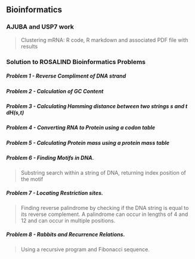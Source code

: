## Bioinformatics

### AJUBA and USP7 work
> Clustering mRNA: R code, R markdown and associated PDF file with results





### Solution to ROSALIND Bioinformatics Problems

##### Problem 1 - Reverse Compliment of DNA strand

##### Problem 2 - Calculation of GC Content

##### Problem 3 - Calculating Hamming distance between two strings s and t dH(s,t)

##### Problem 4 - Converting RNA to Protein using a codon table

##### Problem 5 - Calculating Protein mass using a protein mass table

##### Problem 6 - Finding Motifs in DNA. 
> Substring search within a string of DNA, returning index position of the motif

##### Problem 7 - Locating Restriction sites. 
> Finding reverse palindrome by checking if the DNA string is equal to its reverse complement. A palindrome can occur in lengths of 4 and 12 and can occur in multiple positions. 

##### Problem 8 - Rabbits and Recurrence Relations. 
> Using a recursive program and Fibonacci sequence.

